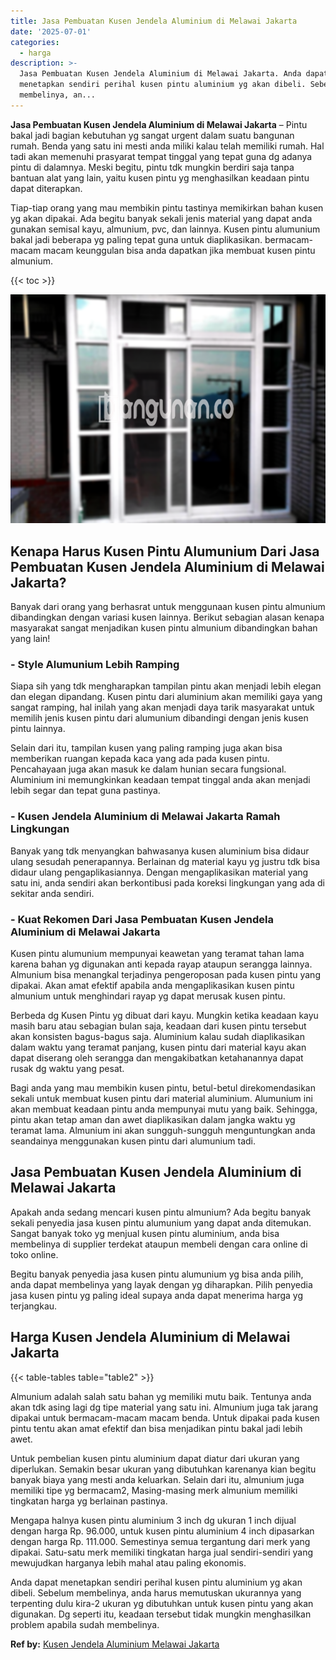 ```yaml
---
title: Jasa Pembuatan Kusen Jendela Aluminium di Melawai Jakarta
date: '2025-07-01'
categories:
  - harga
description: >-
  Jasa Pembuatan Kusen Jendela Aluminium di Melawai Jakarta. Anda dapat
  menetapkan sendiri perihal kusen pintu aluminium yg akan dibeli. Sebelum
  membelinya, an...
---
```


**Jasa Pembuatan Kusen Jendela Aluminium di Melawai Jakarta** – Pintu bakal jadi bagian kebutuhan yg sangat urgent dalam suatu bangunan rumah. Benda yang satu ini mesti anda miliki kalau telah memiliki rumah. Hal tadi akan memenuhi prasyarat tempat tinggal yang tepat guna dg adanya pintu di dalamnya. Meski begitu, pintu tdk mungkin berdiri saja tanpa bantuan alat yang lain, yaitu kusen pintu yg menghasilkan keadaan pintu dapat diterapkan.

Tiap-tiap orang yang mau membikin pintu tastinya memikirkan bahan kusen yg akan dipakai. Ada begitu banyak sekali jenis material yang dapat anda gunakan semisal kayu, almunium, pvc, dan lainnya. Kusen pintu alumunium bakal jadi beberapa yg paling tepat guna untuk diaplikasikan. bermacam-macam macam keunggulan bisa anda dapatkan jika membuat kusen pintu almunium.

{{< toc >}}

![Jasa Pembuatan Kusen Jendela Aluminium di Melawai Jakarta](/images/harga-kusen-jendela-alumunium-33.png)

## Kenapa Harus Kusen Pintu Alumunium Dari Jasa Pembuatan Kusen Jendela Aluminium di Melawai Jakarta?

Banyak dari orang yang berhasrat untuk menggunaan kusen pintu almunium dibandingkan dengan variasi kusen lainnya. Berikut sebagian alasan kenapa masyarakat sangat menjadikan kusen pintu almunium dibandingkan bahan yang lain!

### \- Style Alumunium Lebih Ramping

Siapa sih yang tdk mengharapkan tampilan pintu akan menjadi lebih elegan dan elegan dipandang. Kusen pintu dari aluminium akan memiliki gaya yang sangat ramping, hal inilah yang akan menjadi daya tarik masyarakat untuk memilih jenis kusen pintu dari alumunium dibandingi dengan jenis kusen pintu lainnya.

Selain dari itu, tampilan kusen yang paling ramping juga akan bisa memberikan ruangan kepada kaca yang ada pada kusen pintu. Pencahayaan juga akan masuk ke dalam hunian secara fungsional. Aluminium ini memungkinkan keadaan tempat tinggal anda akan menjadi lebih segar dan tepat guna pastinya.

### \- Kusen Jendela Aluminium di Melawai Jakarta Ramah Lingkungan

Banyak yang tdk menyangkan bahwasanya kusen aluminium bisa didaur ulang sesudah penerapannya. Berlainan dg material kayu yg justru tdk bisa didaur ulang pengaplikasiannya. Dengan mengaplikasikan material yang satu ini, anda sendiri akan berkontibusi pada koreksi lingkungan yang ada di sekitar anda sendiri.

### \- Kuat Rekomen Dari Jasa Pembuatan Kusen Jendela Aluminium di Melawai Jakarta

Kusen pintu alumunium mempunyai keawetan yang teramat tahan lama karena bahan yg digunakan anti kepada rayap ataupun serangga lainnya. Almunium bisa menangkal terjadinya pengeroposan pada kusen pintu yang dipakai. Akan amat efektif apabila anda mengaplikasikan kusen pintu almunium untuk menghindari rayap yg dapat merusak kusen pintu.

Berbeda dg Kusen Pintu yg dibuat dari kayu. Mungkin ketika keadaan kayu masih baru atau sebagian bulan saja, keadaan dari kusen pintu tersebut akan konsisten bagus-bagus saja. Aluminium kalau sudah diaplikasikan dalam waktu yang teramat panjang, kusen pintu dari material kayu akan dapat diserang oleh serangga dan mengakibatkan ketahanannya dapat rusak dg waktu yang pesat.

Bagi anda yang mau membikin kusen pintu, betul-betul direkomendasikan sekali untuk membuat kusen pintu dari material aluminium. Alumunium ini akan membuat keadaan pintu anda mempunyai mutu yang baik. Sehingga, pintu akan tetap aman dan awet diaplikasikan dalam jangka waktu yg teramat lama. Almunium ini akan sungguh-sungguh menguntungkan anda seandainya menggunakan kusen pintu dari alumunium tadi.

## Jasa Pembuatan Kusen Jendela Aluminium di Melawai Jakarta

Apakah anda sedang mencari kusen pintu almunium? Ada begitu banyak sekali penyedia jasa kusen pintu alumunium yang dapat anda ditemukan. Sangat banyak toko yg menjual kusen pintu aluminium, anda bisa membelinya di supplier terdekat ataupun membeli dengan cara online di toko online.

Begitu banyak penyedia jasa kusen pintu alumunium yg bisa anda pilih, anda dapat membelinya yang layak dengan yg diharapkan. Pilih penyedia jasa kusen pintu yg paling ideal supaya anda dapat menerima harga yg terjangkau.

## Harga Kusen Jendela Aluminium di Melawai Jakarta

{{< table-tables table="table2" >}}

Almunium adalah salah satu bahan yg memiliki mutu baik. Tentunya anda akan tdk asing lagi dg tipe material yang satu ini. Almunium juga tak jarang dipakai untuk bermacam-macam macam benda. Untuk dipakai pada kusen pintu tentu akan amat efektif dan bisa menjadikan pintu bakal jadi lebih awet.

Untuk pembelian kusen pintu aluminium dapat diatur dari ukuran yang diperlukan. Semakin besar ukuran yang dibutuhkan karenanya kian begitu banyak biaya yang mesti anda keluarkan. Selain dari itu, almunium juga memiliki tipe yg bermacam2, Masing-masing merk almunium memiliki tingkatan harga yg berlainan pastinya.

Mengapa halnya kusen pintu aluminium 3 inch dg ukuran 1 inch dijual dengan harga Rp. 96.000, untuk kusen pintu aluminium 4 inch dipasarkan dengan harga Rp. 111.000. Semestinya semua tergantung dari merk yang dipakai. Satu-satu merk memiliki tingkatan harga jual sendiri-sendiri yang mewujudkan harganya lebih mahal atau paling ekonomis.

Anda dapat menetapkan sendiri perihal kusen pintu aluminium yg akan dibeli. Sebelum membelinya, anda harus memutuskan ukurannya yang terpenting dulu kira-2 ukuran yg dibutuhkan untuk kusen pintu yang akan digunakan. Dg seperti itu, keadaan tersebut tidak mungkin menghasilkan problem apabila sudah membelinya.

**Ref by:** [Kusen Jendela Aluminium Melawai Jakarta](https://id.wikipedia.org/wiki/Kusen)

